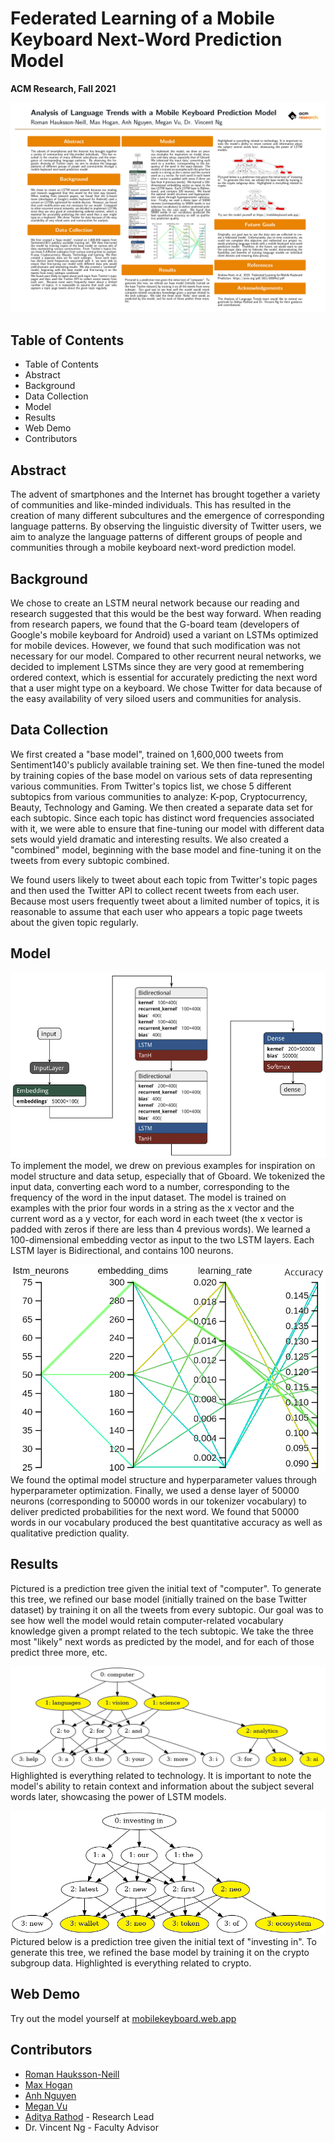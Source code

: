 # Federated Learning of a Mobile Keyboard Next-Word Prediction Model

**ACM Research, Fall 2021**

![](https://raw.githubusercontent.com/ACM-Research/federated-learning-mobile-keyboard/master/Federated_Learning_of_a_Mobile_Keyboard_Next_Word_Prediction_Model.png)

## Table of Contents
- Table of Contents
- Abstract
- Background
- Data Collection
- Model
- Results
- Web Demo
- Contributors

## Abstract
The advent of smartphones and the Internet has brought together a variety of communities and like-minded individuals. This has resulted in the creation of many different subcultures and the emergence of corresponding language patterns. By observing the linguistic diversity of Twitter users, we aim to analyze the language patterns of different groups of people and communities through a mobile keyboard next-word prediction model.

## Background
We chose to create an LSTM neural network because our reading and research suggested that this would be the best way forward. When reading from research papers, we found that the G-board team (developers of Google's mobile keyboard for Android) used a variant on LSTMs optimized for mobile devices. However, we found that such modification was not necessary for our model. Compared to other recurrent neural networks, we decided to implement LSTMs since they are very good at remembering ordered context, which is essential for accurately predicting the next word that a user might type on a keyboard. We chose Twitter for data because of the easy availability of very siloed users and communities for analysis.

## Data Collection
We first created a "base model", trained on 1,600,000 tweets from Sentiment140's publicly available training set. We then fine-tuned the model by training copies of the base model on various sets of data representing various communities. From Twitter's topics list, we chose 5 different subtopics from various communities to analyze: K-pop, Cryptocurrency, Beauty, Technology and Gaming. We then created a separate data set for each subtopic. Since each topic has distinct word frequencies associated with it, we were able to ensure that fine-tuning our model with different data sets would yield dramatic and interesting results. We also created a "combined" model, beginning with the base model and fine-tuning it on the tweets from every subtopic combined.
    
We found users likely to tweet about each topic from Twitter's topic pages and then used the Twitter API to collect recent tweets from each user. Because most users frequently tweet about a limited number of topics, it is reasonable to assume that each user who appears a topic page tweets about the given topic regularly.

## Model
![](https://raw.githubusercontent.com/ACM-Research/federated-learning-mobile-keyboard/master/model-structure.png)  
To implement the model, we drew on previous examples for inspiration on model structure and data setup, especially that of Gboard. We tokenized the input data, converting each word to a number, corresponding to the frequency of the word in the input dataset. The model is trained on examples with the prior four words in a string as the x vector and the current word as a y vector, for each word in each tweet (the x vector is padded with zeros if there are less than 4 previous words). We learned a 100-dimensional embedding vector as input to the two LSTM layers. Each LSTM layer is Bidirectional, and contains 100 neurons.

![](https://raw.githubusercontent.com/ACM-Research/federated-learning-mobile-keyboard/master/hparam.png)  
We found the optimal model structure and hyperparameter values through hyperparameter optimization. Finally, we used a dense layer of 50000 neurons (corresponding to 50000 words in our tokenizer vocabulary) to deliver predicted probabilities for the next word. We found that 50000 words in our vocabulary produced the best quantitative accuracy as well as qualitative prediction quality.

## Results
Pictured is a prediction tree given the initial text of "computer". To generate this tree, we refined our base model (initially trained on the base Twitter dataset) by training it on all the tweets from every subtopic. Our goal was to see how well the model would retain computer-related vocabulary knowledge given a prompt related to the tech subtopic. We take the three most "likely" next words as predicted by the model, and for each of those predict three more, etc.

![](https://raw.githubusercontent.com/ACM-Research/federated-learning-mobile-keyboard/master/computer%20-%20combined.png)  
Highlighted is everything related to technology. It is important to note the model's ability to retain context and information about the subject several words later, showcasing the power of LSTM models.

![](https://raw.githubusercontent.com/ACM-Research/federated-learning-mobile-keyboard/master/investing%20in%20-%20crypto.png)  
 Pictured below is a prediction tree given the initial text of "investing in". To generate this tree, we refined the base model by training it on the crypto subgroup data. Highlighted is everything related to crypto.

## Web Demo
Try out the model yourself at [mobilekeyboard.web.app](https://mobilekeyboard.web.app/)

## Contributors
- [Roman Hauksson-Neill](https://github.com/RomanHN)
- [Max Hogan](https://github.com/realprogrammer5000)
- [Anh Nguyen](https://github.com/koisaai)
- [Megan Vu](https://github.com/MeganVu)
- [Aditya Rathod](https://github.com/adityarathod) - Research Lead
- Dr. Vincent Ng - Faculty Advisor

